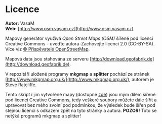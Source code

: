 # Licence
**Autor:** VasaM  
**Web:** [http://www.osm.vasam.cz](http://www.osm.vasam.cz)  


Mapový generátor využívá *Open Street Maps (OSM)* šířené pod licencí Creative Commons - uveďte autora-Zachovejte licenci 2.0 (CC-BY-SA). Více viz [© Přispěvatelé OpenStreetMap](https://www.openstreetmap.org/copyright).

Mapová data jsou stahována ze serveru [http://download.geofabrik.de](http://download.geofabrik.de).

V repozitáři uložené programy **mkgmap** a **splitter** pochází ze stránek [http://www.mkgmap.org.uk/](http://www.mkgmap.org.uk/), autorem je Steve Ratcliffe.

Tento skript i jím vytvořené mapy (dostupné [zde](http://www.osm.vasam.cz)) jsou mým dílem šířené pod licencí Creative Commons, tedy veškeré soubory můžete dále šířít a upravovat bez mého svolní pod podmínkou, že výsledek bude šířen pod stejnou licencí s odkazem zpět na tyto stránky a autora. **POZOR!** Toto se netýká programů mkgmap a splitter!
